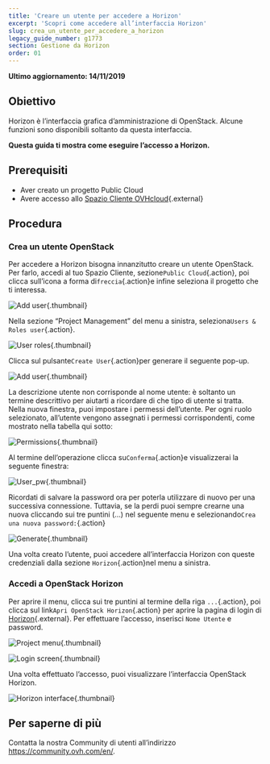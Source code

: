 ```yaml
---
title: 'Creare un utente per accedere a Horizon'
excerpt: 'Scopri come accedere all’interfaccia Horizon'
slug: crea_un_utente_per_accedere_a_horizon
legacy_guide_number: g1773
section: Gestione da Horizon
order: 01
---
```


**Ultimo aggiornamento: 14/11/2019**

## Obiettivo

Horizon è l’interfaccia grafica d’amministrazione di OpenStack.  Alcune funzioni sono disponibili soltanto da questa interfaccia.

**Questa guida ti mostra come eseguire l’accesso a Horizon.**


## Prerequisiti

- Aver creato un progetto Public Cloud
- Avere accesso allo [Spazio Cliente OVHcloud](https://ovh.com/auth/?action=gotomanager){.external}

## Procedura

### Crea un utente OpenStack

Per accedere a Horizon bisogna innanzitutto creare un utente OpenStack. Per farlo, accedi al tuo Spazio Cliente, sezione`Public Cloud`{.action},  poi clicca sull’icona a forma di`freccia`{.action}e infine seleziona il progetto che ti interessa.

![Add user](images/select_project.png){.thumbnail}

Nella sezione “Project Management” del menu a sinistra, seleziona`Users & Roles user`{.action}.

![User roles](images/users_roles.png){.thumbnail}

Clicca sul pulsante`Create User`{.action}per generare il seguente pop-up.

![Add user](images/adduser.png){.thumbnail}

La descrizione utente non corrisponde al nome utente: è soltanto un termine descrittivo per aiutarti a ricordare di che tipo di utente si tratta. Nella nuova finestra, puoi impostare i permessi dell’utente. Per ogni ruolo selezionato, all’utente vengono assegnati i permessi corrispondenti, come mostrato nella tabella qui sotto:

![Permissions](images/permissions.png){.thumbnail}

Al termine dell’operazione clicca su`Conferma`{.action}e visualizzerai la seguente finestra: 

![User_pw](images/user_pw.png){.thumbnail}

Ricordati di salvare la password ora per poterla utilizzare di nuovo per una successiva connessione. Tuttavia, se la perdi puoi sempre crearne una nuova cliccando sui tre puntini (...) nel seguente menu e selezionando`Crea una nuova password:`{.action}

![Generate](images/generatepw.png){.thumbnail}

Una volta creato l’utente, puoi accedere all’interfaccia Horizon con queste credenziali dalla sezione `Horizon`{.action}nel menu a sinistra.

### Accedi a OpenStack Horizon

Per aprire il menu, clicca sui tre puntini al termine della riga `...`{.action}, poi clicca sul link`Apri OpenStack Horizon`{.action} per aprire la pagina di login di [Horizon](https://horizon.cloud.ovh.net/auth/login/){.external}. Per effettuare l’accesso, inserisci `Nome Utente` e password.

![Project menu](images/3_H_open_menu.png){.thumbnail}

![Login screen](images/4_H_login_window.png){.thumbnail}

Una volta effettuato l’accesso, puoi visualizzare l’interfaccia OpenStack Horizon.

![Horizon interface](images/5_H_view.png){.thumbnail}


## Per saperne di più 

Contatta la nostra Community di utenti all’indirizzo <https://community.ovh.com/en/>.